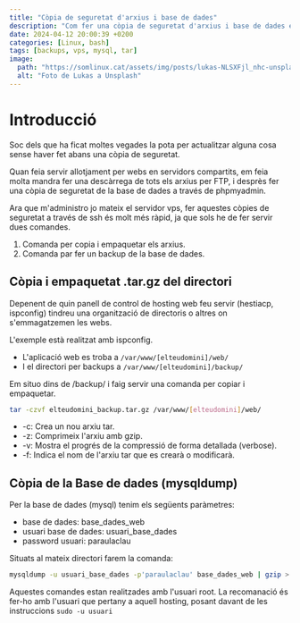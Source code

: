 ```yaml
---
title: "Còpia de seguretat d'arxius i base de dades"
description: "Com fer una còpia de seguretat d'arxius i base de dades en un servidor vps debian linux"
date: 2024-04-12 20:00:39 +0200
categories: [Linux, bash]
tags: [backups, vps, mysql, tar]
image:
  path: "https://somlinux.cat/assets/img/posts/lukas-NLSXFjl_nhc-unsplash-debian.jpg"
  alt: "Foto de Lukas a Unsplash"
---
```


# Introducció

Soc dels que ha ficat moltes vegades la pota per actualitzar alguna cosa sense haver fet abans una còpia de seguretat.

Quan feia servir allotjament per webs en servidors compartits, em feia molta mandra fer una descàrrega de tots els arxius per FTP, i desprès fer una còpia de seguretat de la base de dades a través de phpmyadmin.

Ara que m'administro jo mateix el servidor vps, fer aquestes còpies de seguretat a través de ssh és molt més ràpid, ja que sols he de fer servir dues comandes.

1. Comanda per copia i empaquetar els arxius.
2. Comanda par fer un backup de la base de dades.

## Còpia i empaquetat .tar.gz del directori

Depenent de quin panell de control de hosting web feu servir (hestiacp, ispconfig) tindreu una organització de directoris o altres on s'emmagatzemen les webs.

L'exemple està realitzat amb ispconfig.

- L'aplicació web es troba a `/var/www/[elteudomini]/web/`
- I el directori per backups a `/var/www/[elteudomini]/backup/`

Em situo dins de /backup/ i faig servir una comanda per copiar i empaquetar.

```bash
tar -czvf elteudomini_backup.tar.gz /var/www/[elteudomini]/web/
```

- -c: Crea un nou arxiu tar.
- -z: Comprimeix l\'arxiu amb gzip.
- -v: Mostra el progrés de la compressió de forma detallada (verbose).
- -f: Indica el nom de l\'arxiu tar que es crearà o modificarà.

## Còpia de la Base de dades (mysqldump)

Per la base de dades (mysql) tenim els següents paràmetres:

- base de dades: base_dades_web
- usuari base de dades: usuari_base_dades
- password usuari: paraulaclau

Situats al mateix directori farem la comanda:

```bash
mysqldump -u usuari_base_dades -p'paraulaclau' base_dades_web | gzip > backup_base_dades.sql.gz
```

Aquestes comandes estan realitzades amb l'usuari root. La recomanació és fer-ho amb l'usuari que pertany a aquell hosting, posant davant de les instruccions `sudo -u usuari`
